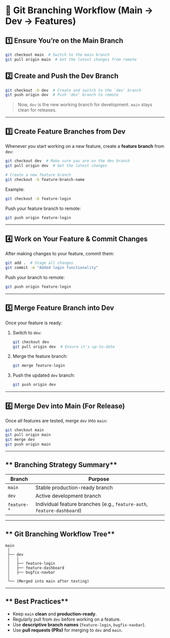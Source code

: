 # 🚀 Git Branching Workflow (Main → Dev → Features)

## **1️⃣ Ensure You’re on the Main Branch**
```sh
git checkout main  # Switch to the main branch
git pull origin main  # Get the latest changes from remote
```

## **2️⃣ Create and Push the Dev Branch**
```sh
git checkout -b dev  # Create and switch to the 'dev' branch
git push origin dev  # Push 'dev' branch to remote
```

> Now, `dev` is the new working branch for development. `main` stays clean for releases.

---

## **3️⃣ Create Feature Branches from Dev**
Whenever you start working on a new feature, create a **feature branch** from `dev`:

```sh
git checkout dev  # Make sure you are on the dev branch
git pull origin dev  # Get the latest changes

# Create a new feature branch
git checkout -b feature-branch-name
```
Example:
```sh
git checkout -b feature-login
```

Push your feature branch to remote:
```sh
git push origin feature-login
```

---

## **4️⃣ Work on Your Feature & Commit Changes**
After making changes to your feature, commit them:
```sh
git add .  # Stage all changes
git commit -m "Added login functionality"
```

Push your branch to remote:
```sh
git push origin feature-login
```

---

## **5️⃣ Merge Feature Branch into Dev**
Once your feature is ready:
1. Switch to `dev`:
   ```sh
   git checkout dev
   git pull origin dev  # Ensure it's up-to-date
   ```
2. Merge the feature branch:
   ```sh
   git merge feature-login
   ```
3. Push the updated `dev` branch:
   ```sh
   git push origin dev
   ```

---

## **6️⃣ Merge Dev into Main (For Release)**
Once all features are tested, merge `dev` into `main`:
```sh
git checkout main
git pull origin main
git merge dev
git push origin main
```

---

## ** Branching Strategy Summary**
| Branch         | Purpose |
|---------------|---------|
| `main`        | Stable production-ready branch |
| `dev`         | Active development branch |
| `feature-*`   | Individual feature branches (e.g., `feature-auth`, `feature-dashboard`) |

---

## ** Git Branching Workflow Tree**
```plaintext
main
 │
 ├── dev
 │   │
 │   ├── feature-login
 │   ├── feature-dashboard
 │   ├── bugfix-navbar
 │
 └── (Merged into main after testing)
```

---

## ** Best Practices**
- Keep `main` **clean** and **production-ready**.
- Regularly pull from `dev` before working on a feature.
- Use **descriptive branch names** (`feature-login`, `bugfix-navbar`).
- Use **pull requests (PRs)** for merging to `dev` and `main`.

